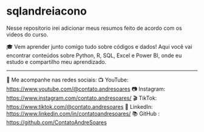 # sqlandreiacono

Nesse repositorio irei adicionar meus resumos feito de acordo com os videos do curso.

🎓 Vem aprender junto comigo tudo sobre códigos e dados!
Aqui você vai encontrar conteúdos sobre Python, R, SQL, Excel e Power BI, onde eu estudo e compartilho meu aprendizado.
________________________________________
🔗 Me acompanhe nas redes sociais:
📺 YouTube: https://www.youtube.com/@contato.andresoares
📷 Instagram:  https://www.instagram.com/contato.andresoares/
🎬 TikTok: https://www.tiktok.com/@contato.andresoares
💼 LinkedIn: https://www.linkedin.com/in/contatoandresoares/
📚 GitHub : https://github.com/ContatoAndreSoares
